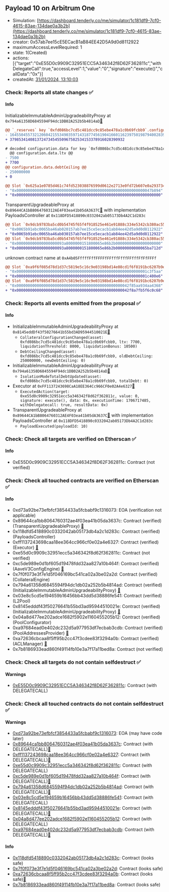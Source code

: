 ## Payload 10 on Arbitrum One

- Simulation: [https://dashboard.tenderly.co/me/simulator/1c181df9-7cf0-4615-83ae-134dae0a3b2b](https://dashboard.tenderly.co/me/simulator/1c181df9-7cf0-4615-83ae-134dae0a3b2b)
- creator: 0x57ab7ee15cE5ECacB1aB84EE42D5A9d0d8112922
- maximumAccessLevelRequired: 1
- state: 1(Created)
- actions: [{"target":"0xE55D0c9909C32951ECC5A346342f8D62F362811c","withDelegateCall":true,"accessLevel":1,"value":"0","signature":"execute()","callData":"0x"}]
- createdAt: [31/01/2024, 13:10:03](https://arbiscan.io/tx/0x3cba2c52afc8393ab8919ae1801476d29d5952c641ee214202f6ac4f709f7953)

### Check: Reports all state changes :white_check_mark:

#### Info


InitializableImmutableAdminUpgradeabilityProxy at `0x794a61358D6845594F94dc1DB02A252b5b4814aD`[:ghost:](https://github.com/bgd-labs/aave-address-book "AaveV3Arbitrum.POOL")
```diff
@@ `_reserves` key `0xfd086bc7cd5c481dcc9c85ebe478a1c0b69fcbb9`.configuration.data @@
- 1645504557321206042155349035971431877456190416601162397501987940028390732
+ 379853414081372473454550967582534153378916028390932

# decoded configuration.data for key `0xfd086bc7cd5c481dcc9c85ebe478a1c0b69fcbb9` (symbol: USDT)
  @@ configuration.data.ltv @@
- 7500
+ 7700
@@ configuration.data.debtCeiling @@
- 250000000
+ 0

@@ Slot `0x625a1e0785d461c74fd523038876599d0612e2713e0fd72b607e0a293734bc0b` @@
- "0x000000000000000000000000000000000000000000000000000000000047b894"
+ "0x0000000000000000000000000000000000000000000000000000000000000000"
```

TransparentUpgradeableProxy at `0x89644CA1bB8064760312AE4F03ea41b05dA3637C`[:ghost:](https://github.com/bgd-labs/aave-address-book "GovernanceV3Arbitrum.PAYLOADS_CONTROLLER") with implementation PayloadsController at `0x118DFD5418890c0332042ab05173Db4A2C1d283c`
```diff
@@ Slot `0x9dcb9783ba5cd0b54745f65f4f918525e461e91888c334e5342cb380ac558d53` @@
- "0x0065b91ebc0065ba46ab020157ab7ee15ce5ecacb1ab84ee42d5a9d0d8112922"
+ "0x0065b91ebc0065ba46ab030157ab7ee15ce5ecacb1ab84ee42d5a9d0d8112922"
@@ Slot `0x9dcb9783ba5cd0b54745f65f4f918525e461e91888c334e5342cb380ac558d54` @@
- "0x000000000000000000093a8000000151800065e86b2b00000000000000000000"
+ "0x000000000000000000093a8000000151800065e86b2b00000000000065ba712d"
```

unknown contract name at `0xA4b05FffffFffFFFFfFFfffFfffFFfffFfFfFFFf`
```diff
@@ Slot `0xa9f6f085d78d1d37c5819e5c16c9e03198bd14e08cd1f6f8191bc6207b9e9706` @@
- "0x0000000000000000000000000000000000000000000000000000000001c3f5aa"
+ "0x0000000000000000000000000000000000000000000000000000000001c400e6"
@@ Slot `0xa9f6f085d78d1d37c5819e5c16c9e03198bd14e08cd1f6f8191bc6207b9e970b` @@
- "0x00000000000000000000000000000000000000000000000042f85aa934aa4368"
+ "0x00000000000000000000000000000000000000000000000042f8a7fb5f6c0c68"
```


### Check: Reports all events emitted from the proposal :white_check_mark:

#### Info

- InitializableImmutableAdminUpgradeabilityProxy at `0x8145eddDf43f50276641b55bd3AD95944510021E`[:ghost:](https://github.com/bgd-labs/aave-address-book "AaveV3Arbitrum.POOL_CONFIGURATOR")
  - `CollateralConfigurationChanged(asset: 0xfd086bc7cd5c481dcc9c85ebe478a1c0b69fcbb9, ltv: 7700, liquidationThreshold: 8000, liquidationBonus: 10500)`
  - `DebtCeilingChanged(asset: 0xfd086bc7cd5c481dcc9c85ebe478a1c0b69fcbb9, oldDebtCeiling: 250000000, newDebtCeiling: 0)`
- InitializableImmutableAdminUpgradeabilityProxy at `0x794a61358D6845594F94dc1DB02A252b5b4814aD`[:ghost:](https://github.com/bgd-labs/aave-address-book "AaveV3Arbitrum.POOL")
  - `IsolationModeTotalDebtUpdated(asset: 0xfd086bc7cd5c481dcc9c85ebe478a1c0b69fcbb9, totalDebt: 0)`
- Executor at `0xFF1137243698CaA18EE364Cc966CF0e02A4e6327`[:ghost:](https://github.com/bgd-labs/aave-address-book "AaveV3Arbitrum.ACL_ADMIN, GovernanceV3Arbitrum.EXECUTOR_LVL_1")
  - `ExecutedAction(target: 0xe55d0c9909c32951ecc5a346342f8d62f362811c, value: 0, signature: execute(), data: 0x, executionTime: 1706717485, withDelegatecall: true, resultData: 0x)`
- TransparentUpgradeableProxy at `0x89644CA1bB8064760312AE4F03ea41b05dA3637C`[:ghost:](https://github.com/bgd-labs/aave-address-book "GovernanceV3Arbitrum.PAYLOADS_CONTROLLER") with implementation PayloadsController at `0x118DFD5418890c0332042ab05173Db4A2C1d283c`
  - `PayloadExecuted(payloadId: 10)`

### Check: Check all targets are verified on Etherscan :white_check_mark:

#### Info

- 0xE55D0c9909C32951ECC5A346342f8D62F362811c: Contract (not verified) 

### Check: Check all touched contracts are verified on Etherscan :white_check_mark:

#### Info

- 0xd73a92be73efbfcf3854433a5fcbabf9c1316073: EOA (verification not applicable)
- 0x89644ca1bb8064760312ae4f03ea41b05da3637c: Contract (verified) (TransparentUpgradeableProxy) [:ghost:](https://github.com/bgd-labs/aave-address-book "GovernanceV3Arbitrum.PAYLOADS_CONTROLLER")
- 0x118dfd5418890c0332042ab05173db4a2c1d283c: Contract (verified) (PayloadsController) 
- 0xff1137243698caa18ee364cc966cf0e02a4e6327: Contract (verified) (Executor) [:ghost:](https://github.com/bgd-labs/aave-address-book "AaveV3Arbitrum.ACL_ADMIN, GovernanceV3Arbitrum.EXECUTOR_LVL_1")
- 0xe55d0c9909c32951ecc5a346342f8d62f362811c: Contract (not verified) 
- 0xc5de989e0d1bf605d19478fdd32aa827a10b464f: Contract (verified) (AaveV3ConfigEngine) [:ghost:](https://github.com/bgd-labs/aave-address-book "AaveV3Arbitrum.CONFIG_ENGINE")
- 0x7f0f073e3f7e1d5f046169bc541ca02a3be02a2d: Contract (verified) (CollateralEngine) 
- 0x794a61358d6845594f94dc1db02a252b5b4814ad: Contract (verified) (InitializableImmutableAdminUpgradeabilityProxy) [:ghost:](https://github.com/bgd-labs/aave-address-book "AaveV3Arbitrum.POOL")
- 0x03e8c5cd5e194659b16456bb43dd5d38886fe541: Contract (verified) (L2Pool) 
- 0x8145edddf43f50276641b55bd3ad95944510021e: Contract (verified) (InitializableImmutableAdminUpgradeabilityProxy) [:ghost:](https://github.com/bgd-labs/aave-address-book "AaveV3Arbitrum.POOL_CONFIGURATOR")
- 0x04a8d477ee202adce1682f5902e1160455205b12: Contract (verified) (PoolConfigurator) 
- 0xa97684ead0e402dc232d5a977953df7ecbab3cdb: Contract (verified) (PoolAddressesProvider) [:ghost:](https://github.com/bgd-labs/aave-address-book "AaveV3Arbitrum.POOL_ADDRESSES_PROVIDER")
- 0xa72636cbcaa8f5ff95b2cc47f3cdee83f3294a0b: Contract (verified) (ACLManager) [:ghost:](https://github.com/bgd-labs/aave-address-book "AaveV3Arbitrum.ACL_MANAGER")
- 0x7b8186933ead860f49114fb10e3a7f17a11bed8a: Contract (not verified) 

### Check: Check all targets do not contain selfdestruct :white_check_mark:

#### Warnings

- [0xE55D0c9909C32951ECC5A346342f8D62F362811c](https://arbiscan.io/address/0xE55D0c9909C32951ECC5A346342f8D62F362811c): Contract (with DELEGATECALL)

### Check: Check all touched contracts do not contain selfdestruct :white_check_mark:

#### Warnings

- [0xd73a92be73efbfcf3854433a5fcbabf9c1316073](https://arbiscan.io/address/0xd73a92be73efbfcf3854433a5fcbabf9c1316073): EOA (may have code later)
- [0x89644ca1bb8064760312ae4f03ea41b05da3637c](https://arbiscan.io/address/0x89644ca1bb8064760312ae4f03ea41b05da3637c): Contract (with DELEGATECALL)[:ghost:](https://github.com/bgd-labs/aave-address-book "GovernanceV3Arbitrum.PAYLOADS_CONTROLLER")
- [0xff1137243698caa18ee364cc966cf0e02a4e6327](https://arbiscan.io/address/0xff1137243698caa18ee364cc966cf0e02a4e6327): Contract (with DELEGATECALL)[:ghost:](https://github.com/bgd-labs/aave-address-book "AaveV3Arbitrum.ACL_ADMIN, GovernanceV3Arbitrum.EXECUTOR_LVL_1")
- [0xe55d0c9909c32951ecc5a346342f8d62f362811c](https://arbiscan.io/address/0xe55d0c9909c32951ecc5a346342f8d62f362811c): Contract (with DELEGATECALL)
- [0xc5de989e0d1bf605d19478fdd32aa827a10b464f](https://arbiscan.io/address/0xc5de989e0d1bf605d19478fdd32aa827a10b464f): Contract (with DELEGATECALL)[:ghost:](https://github.com/bgd-labs/aave-address-book "AaveV3Arbitrum.CONFIG_ENGINE")
- [0x794a61358d6845594f94dc1db02a252b5b4814ad](https://arbiscan.io/address/0x794a61358d6845594f94dc1db02a252b5b4814ad): Contract (with DELEGATECALL)[:ghost:](https://github.com/bgd-labs/aave-address-book "AaveV3Arbitrum.POOL")
- [0x03e8c5cd5e194659b16456bb43dd5d38886fe541](https://arbiscan.io/address/0x03e8c5cd5e194659b16456bb43dd5d38886fe541): Contract (with DELEGATECALL)
- [0x8145edddf43f50276641b55bd3ad95944510021e](https://arbiscan.io/address/0x8145edddf43f50276641b55bd3ad95944510021e): Contract (with DELEGATECALL)[:ghost:](https://github.com/bgd-labs/aave-address-book "AaveV3Arbitrum.POOL_CONFIGURATOR")
- [0x04a8d477ee202adce1682f5902e1160455205b12](https://arbiscan.io/address/0x04a8d477ee202adce1682f5902e1160455205b12): Contract (with DELEGATECALL)
- [0xa97684ead0e402dc232d5a977953df7ecbab3cdb](https://arbiscan.io/address/0xa97684ead0e402dc232d5a977953df7ecbab3cdb): Contract (with DELEGATECALL)[:ghost:](https://github.com/bgd-labs/aave-address-book "AaveV3Arbitrum.POOL_ADDRESSES_PROVIDER")

#### Info

- [0x118dfd5418890c0332042ab05173db4a2c1d283c](https://arbiscan.io/address/0x118dfd5418890c0332042ab05173db4a2c1d283c): Contract (looks safe)
- [0x7f0f073e3f7e1d5f046169bc541ca02a3be02a2d](https://arbiscan.io/address/0x7f0f073e3f7e1d5f046169bc541ca02a3be02a2d): Contract (looks safe)
- [0xa72636cbcaa8f5ff95b2cc47f3cdee83f3294a0b](https://arbiscan.io/address/0xa72636cbcaa8f5ff95b2cc47f3cdee83f3294a0b): Contract (looks safe)[:ghost:](https://github.com/bgd-labs/aave-address-book "AaveV3Arbitrum.ACL_MANAGER")
- [0x7b8186933ead860f49114fb10e3a7f17a11bed8a](https://arbiscan.io/address/0x7b8186933ead860f49114fb10e3a7f17a11bed8a): Contract (looks safe)

